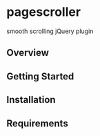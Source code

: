 # pagescroller
smooth scrolling jQuery plugin

## Overview
## Getting Started
## Installation
## Requirements
